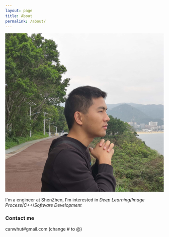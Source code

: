 ```yaml
---
layout: page
title: About
permalink: /about/
---
```


![sam](images/can.jpg)

I'm a engineer at ShenZhen, I'm interested in *Deep Learning*/*Image Process*/*C++*/*Software Development*


### Contact me

canwhut#gmail.com (change # to @)
